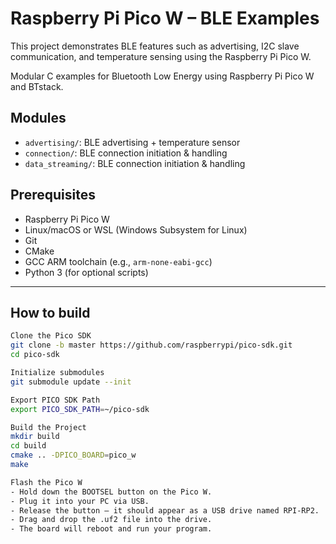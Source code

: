 # Raspberry Pi Pico W – BLE Examples
This project demonstrates BLE features such as advertising, I2C slave communication, and temperature sensing using the Raspberry Pi Pico W.

Modular C examples for Bluetooth Low Energy using Raspberry Pi Pico W and BTstack.

## Modules

- `advertising/`: BLE advertising + temperature sensor
- `connection/`: BLE connection initiation & handling
- `data_streaming/`: BLE connection initiation & handling


## Prerequisites

- Raspberry Pi Pico W
- Linux/macOS or WSL (Windows Subsystem for Linux)
- Git
- CMake
- GCC ARM toolchain (e.g., `arm-none-eabi-gcc`)
- Python 3 (for optional scripts)

---

## How to build

```bash
Clone the Pico SDK
git clone -b master https://github.com/raspberrypi/pico-sdk.git
cd pico-sdk

Initialize submodules
git submodule update --init

Export PICO SDK Path
export PICO_SDK_PATH=~/pico-sdk

Build the Project
mkdir build
cd build
cmake .. -DPICO_BOARD=pico_w
make

Flash the Pico W
- Hold down the BOOTSEL button on the Pico W.
- Plug it into your PC via USB.
- Release the button — it should appear as a USB drive named RPI-RP2.
- Drag and drop the .uf2 file into the drive.
- The board will reboot and run your program.
